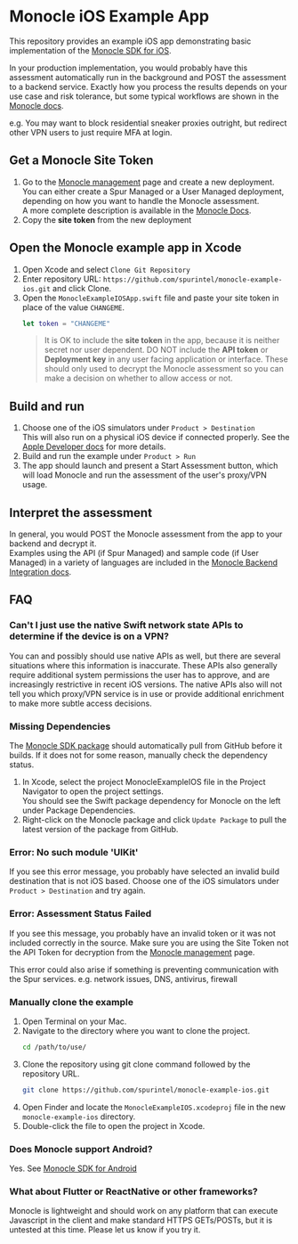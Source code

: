 #  Monocle iOS Example App

This repository provides an example iOS app demonstrating basic implementation of the [Monocle SDK for iOS](https://github.com/spurintel/monocle-sdk-ios).

In your production implementation, you would probably have this assessment automatically run in the background and POST the assessment to a backend service.  Exactly how you process the results depends on your use case and risk tolerance, but some typical workflows are shown in the [Monocle docs](https://docs.spur.us/monocle?id=about).

e.g. You may want to block residential sneaker proxies outright, but redirect other VPN users to just require MFA at login.

## Get a Monocle Site Token
1. Go to the [Monocle management](https://app.spur.us/monocle) page and create a new deployment.  
   You can either create a Spur Managed or a User Managed deployment, depending on how you want to handle the Monocle assessment.  
   A more complete description is available in the [Monocle Docs](https://docs.spur.us/monocle?id=quick-start). 
2. Copy the **site token** from the new deployment

## Open the Monocle example app in Xcode
1. Open Xcode and select `Clone Git Repository`
2. Enter repository URL: `https://github.com/spurintel/monocle-example-ios.git` and click Clone.
3. Open the `MonocleExampleIOSApp.swift` file and paste your site token in place of the value `CHANGEME`.
   ```swift
   let token = "CHANGEME"
   ```
   > It is OK to include the **site token** in the app, because it is neither secret nor user dependent.  DO NOT include the **API token** or **Deployment key** in any user facing application or interface.  These should only used to decrypt the Monocle assessment so you can make a decision on whether to allow access or not.
## Build and run
1. Choose one of the iOS simulators under `Product > Destination`  
   This will also run on a physical iOS device if connected properly. See the [Apple Developer docs](https://developer.apple.com/documentation/xcode/running-your-app-in-simulator-or-on-a-device) for more details.
2. Build and run the example under `Product > Run`
3. The app should launch and present a Start Assessment button, which will load Monocle and run the assessment of the user's proxy/VPN usage.   

## Interpret the assessment
   In general, you would POST the Monocle assessment from the app to your backend and decrypt it.  
   Examples using the API (if Spur Managed) and sample code (if User Managed) in a variety of languages are included in the [Monocle Backend Integration docs](https://docs.spur.us/monocle?id=backend-integration).

## FAQ

### Can't I just use the native Swift network state APIs to determine if the device is on a VPN?

   You can and possibly should use native APIs as well, but there are several situations where this information is inaccurate.  These APIs also generally require additional system permissions the user has to approve, and are increasingly restrictive in recent iOS versions.  The native APIs also will not tell you which proxy/VPN service is in use or provide additional enrichment to make more subtle access decisions.  

### Missing Dependencies
   The [Monocle SDK package](https://github.com/spurintel/monocle-sdk-ios) should automatically pull from GitHub before it builds.  If it does not for some reason, manually check the dependency status.

   1. In Xcode, select the project MonocleExampleIOS file in the Project Navigator to open the project settings.  
      You should see the Swift package dependency for Monocle on the left under Package Dependencies.
   3. Right-click on the Monocle package and click `Update Package` to pull the latest version of the package from GitHub.

### Error: No such module 'UIKit'
   If you see this error message, you probably have selected an invalid build destination that is not iOS based.  Choose one of the iOS simulators under `Product > Destination` and try again.

### Error: Assessment Status Failed
   If you see this message, you probably have an invalid token or it was not included correctly in the source.  Make sure you are using the Site Token not the API Token for decryption from the [Monocle management](https://app.spur.us/monocle) page.

   This error could also arise if something is preventing communication with the Spur services.  e.g. network issues, DNS, antivirus, firewall

### Manually clone the example
1. Open Terminal on your Mac.
2. Navigate to the directory where you want to clone the project.
   ```sh
   cd /path/to/use/
   ```
3. Clone the repository using git clone command followed by the repository URL.
   ```sh
   git clone https://github.com/spurintel/monocle-example-ios.git
   ```
4. Open Finder and locate the `MonocleExampleIOS.xcodeproj` file in the new `monocle-example-ios` directory.
5. Double-click the file to open the project in Xcode.

### Does Monocle support Android?
   Yes. See [Monocle SDK for Android](https://github.com/spurintel/monocle-sdk-android)

### What about Flutter or ReactNative or other frameworks?
   Monocle is lightweight and should work on any platform that can execute Javascript in the client and make standard HTTPS GETs/POSTs, but it is untested at this time.  Please let us know if you try it.